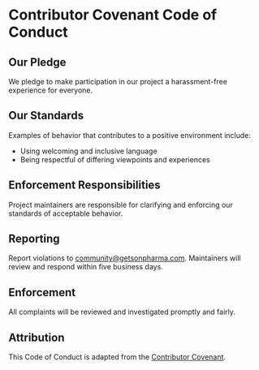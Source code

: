 # Contributor Covenant Code of Conduct

## Our Pledge

We pledge to make participation in our project a harassment-free experience for everyone.

## Our Standards

Examples of behavior that contributes to a positive environment include:

- Using welcoming and inclusive language
- Being respectful of differing viewpoints and experiences

## Enforcement Responsibilities

Project maintainers are responsible for clarifying and enforcing our standards of acceptable behavior.

## Reporting

Report violations to community@getsonpharma.com. Maintainers will review and respond within five business days.

## Enforcement

All complaints will be reviewed and investigated promptly and fairly.

## Attribution

This Code of Conduct is adapted from the [Contributor Covenant](https://www.contributor-covenant.org/version/2/1/code_of_conduct/).
